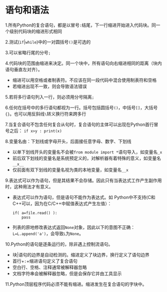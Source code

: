 <!--
    作者：华校专
    email: huaxz1986@163.com
**  本文档可用于个人学习目的，不得用于商业目的  **
-->
# 语句和语法
1.所有Python的复合语句，都是以冒号`:`结尾，下一行缩进开始进入代码块。同一个级别代码块的缩进形式相同

2.测试(`if`|`while`)中的一对圆括号`()`是可选的

3.可以省略行尾的分号`;`

4.代码块的范围由缩进来决定。同一个块中，所有语句向右缩进相同的距离（块内语句垂直左对齐）。

* 缩进可以用空格或者制表符。不应该在同一段代码中混合使用制表符和空格
* 若缩进出现不一致，则会导致语法错误

5.若将多行语句列入一行，则必须用分号隔离`;`

6.任何在括号中的多行语句都视为一行。括号包括圆括号`()`，中括号`[]`，大括号`{}`。也可以用反斜线`\`转义换行符来跨多行

7.当复合语句不包含任何复合从句时，复合语句的主体可以出现在Python首行冒号之后：
  `if x>y : print(x)`

8.变量名由：下划线或字母开头，后面接任意字母、数字、下划线

* 以单下划线开头的变量名不会被`from module import *`语句导入，如变量名`_x`
* 前后双下划线的变量名是系统预定义的，对解析器有着特殊的意义，如变量名`__x__`
* 仅前面有双下划线的变量名视为类的本地变量，如变量名`__x`

9.表达式可以作为语句，但是其结果不会存储。因此只有当表达式工作产生副作用时，这种用法才有意义。

* 表达式可以作为语句，但是语句不能作为表达式。如 Python中不支持(C和C++可以，因为在C/C++中赋值表达式产生左值）：
	
	```
	if( a=file.read() ):
		pass
	```
* 列表的原地修改表达式返回`None`对象，因此以下的意图不正确：`L=L.append('a')`，会导致`L`为`None`。

10.Python的语句是逐条运行的，除非遇上控制流语句。

* 块|语句的边界是自动检测的。缩进定义了块边界，换行定义了语句边界
* 首行+`:`+缩进语句定义了复合语句
* 空白行、空格、注释通常被解释器忽略
* 文档字符串会被解释器忽略，但是会保存它并由工具显示

11.Python顶层程序代码必须不能有缩进。缩进发生在复合语句的字块中。

